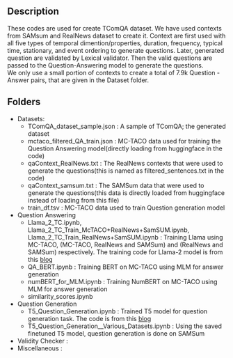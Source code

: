 ## Description
These codes are used for create TComQA dataset. We have used contexts from SAMsum and RealNews dataset to create it. Context are first used with all five types of temporal dimention/properties, duration, frequency, typical time, stationary, and event ordering to generate questions. Later, generated question are validated by Lexical validator. Then the valid questions are passed to the Question-Answering model to generate the questions.  \
 We only use a small portion of contexts to create a total of 7.9k Question -Answer pairs, that are given in the Dataset folder. 

## Folders
- Datasets:
  - TComQA_dataset_sample.json : A sample of TComQA; the generated dataset
  - mctaco_filtered_QA_train.json : MC-TACO data used for training the Question Answering model(directly loading from huggingface in the code)
  - qaContext_RealNews.txt : The RealNews contexts that were used to generate the questions(this is named as filtered_sentences.txt in the code)
  - qaContext_samsum.txt : The SAMSum data that were used to generate the questions(this data is directly loaded from huggingface instead of loading from this file)
  - train_df.tsv : MC-TACO data used to train Question generation model
- Question Answering
  - Llama_2_TC.ipynb, Llama_2_TC_Train_McTACO+RealNews+SamSUM.ipynb, Llama_2_TC_Train_RealNews+SamSUM.ipynb : Training Llama using MC-TACO, (MC-TACO, RealNews and SAMSum) and (RealNews and SAMSum) respectively. The training code for Llama-2 model is from this [blog](https://deci.ai/blog/fine-tune-llama-2-with-lora-for-question-answering/)
  - QA_BERT.ipynb : Training BERT on MC-TACO using MLM for answer generation
  - numBERT_for_MLM.ipynb : Training NumBERT on MC-TACO using MLM for answer generation
  - similarity_scores.ipynb
- Question Generation
  - T5_Question_Generation.ipynb : Trained T5 model for question generation task. The code is from this [blog](https://towardsdatascience.com/asking-the-right-questions-training-a-t5-transformer-model-on-a-new-task-691ebba2d72c)
  - T5_Question_Generation__Various_Datasets.ipynb : Using the saved finetuned T5 model, question generation is done on SAMSum
- Validity Checker :
- Miscellaneous :
